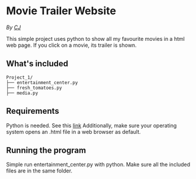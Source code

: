 # Movie Trailer Website

*By [CJ](https://github.com/vssrcj)*

This simple project uses python to show all my favourite movies in a html web page.
If you click on a movie, its trailer is shown.

## What's included

```
Project_1/
├── entertainment_center.py
├── fresh_tomatoes.py
├── media.py
```

## Requirements

Python is needed. See this [link](https://wiki.python.org/moin/BeginnersGuide/Download)
Additionally, make sure your operating system opens an .html file 
in a web browser as default.

## Running the program

Simple run entertainment_center.py with python.
Make sure all the included files are in the same folder.

